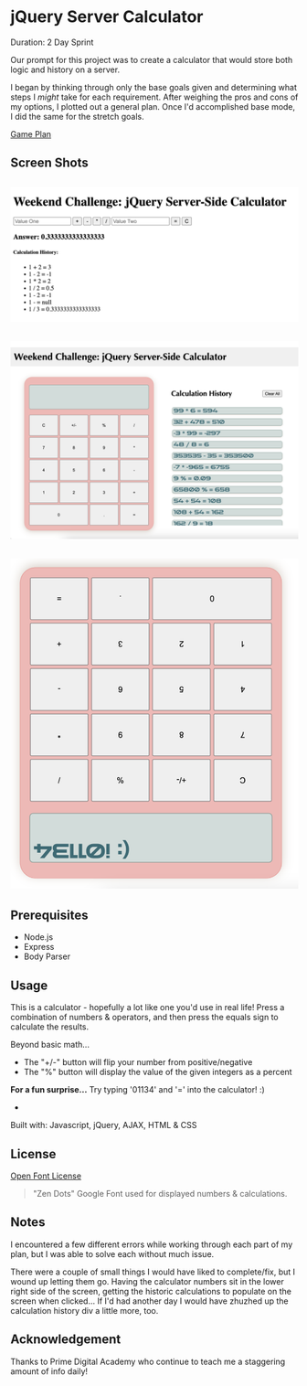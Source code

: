 # jQuery Server Calculator

Duration: 2 Day Sprint

Our prompt for this project was to create a calculator that would store both logic and history on a server.  

I began by thinking through only the base goals given and determining what steps I *might* take for each requirement. After weighing the pros and cons of my options, I plotted out a general plan. Once I'd accomplished base mode, I did the same for the stretch goals.

[Game Plan](game-plan.md)


## Screen Shots


![Base Mode Calculator](images/base-mode-screenshot.png)
---
![Final Calculator](images/final-screenshot.png)
---
![Surprise Element - Flip!](images/final-flip-screenshot.png)
---


## Prerequisites

* Node.js
* Express
* Body Parser

## Usage

This is a calculator - hopefully a lot like one you'd use in real life! Press a combination of numbers & operators, and then press the equals sign to calculate the results. 

Beyond basic math...
- The "+/-" button will flip your number from positive/negative
- The "%" button will display the value of the given integers as a percent


**For a fun surprise...**
Try typing '01134' and '=' into the calculator! :)

-

Built with:
Javascript, jQuery, AJAX, HTML & CSS

## License

[Open Font License](https://scripts.sil.org/cms/scripts/page.php?site_id=nrsi&id=OFL)
> "Zen Dots" Google Font used for displayed numbers & calculations.

## Notes

I encountered a few different errors while working through each part of my plan, but I was able to solve each without much issue. 

There were a couple of small things I would have liked to complete/fix, but I wound up letting them go. Having the calculator numbers sit in the lower right side of the screen, getting the historic calculations to populate on the screen when clicked... If I'd had another day I would have zhuzhed up the calculation history div a little more, too. 

## Acknowledgement
Thanks to Prime Digital Academy who continue to teach me a staggering amount of info daily!

